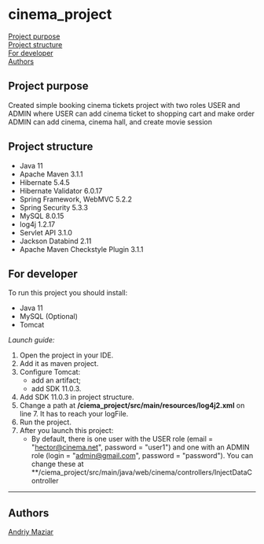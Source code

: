 # cinema_project

[Project purpose](#purpose)<br>
[Project structure](#structure)<br>
[For developer](#developer-start)<br>
[Authors](#authors)

## <a name="purpose"></a>Project purpose

Created simple booking cinema tickets project with two roles USER and ADMIN where 
USER can add cinema ticket to shopping cart and make order
ADMIN can add cinema, cinema hall, and create movie session

## <a name="structure"></a>Project structure

* Java 11
* Apache Maven 3.1.1
* Hibernate 5.4.5
* Hibernate Validator 6.0.17
* Spring Framework, WebMVC 5.2.2
* Spring Security 5.3.3
* MySQL 8.0.15
* log4j 1.2.17
* Servlet API 3.1.0
* Jackson Databind 2.11
* Apache Maven Checkstyle Plugin 3.1.1

## <a name="developer-start"></a>For developer

To run this project you should install:
* Java 11
* MySQL (Optional)
* Tomcat

_Launch guide:_

1. Open the project in your IDE.
2. Add it as maven project.
3. Configure Tomcat:
    * add an artifact;
    * add SDK 11.0.3.
4. Add SDK 11.0.3 in project structure.
5. Change a path at **/ciema_project/src/main/resources/log4j2.xml** on line 7. It has to reach your logFile.
6. Run the project.
7. After you launch this project: 
    * By default, there is one user with the USER role (email = "hector@cinema.net", password = "user1") 
and one with an ADMIN role (login = "admin@gmail.com", password = "password"). You can change these at **/ciema_project/src/main/java/web/cinema/controllers/InjectDataController

<hr>

## <a name="authors"></a>Authors
[Andriy Maziar](https://github.com/Andrewmazyar)
